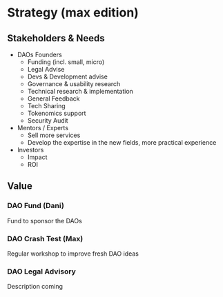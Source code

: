 # Strategy \(max edition\)

## Stakeholders & Needs

* DAOs Founders
  * Funding \(incl. small, micro\)
  * Legal Advise
  * Devs & Development advise
  * Governance & usability research
  * Technical research & implementation
  * General Feedback
  * Tech Sharing
  * Tokenomics support
  * Security Audit
* Mentors / Experts
  * Sell more services
  * Develop the expertise in the new fields, more practical experience
* Investors
  * Impact
  * ROI

## Value

### DAO Fund \(Dani\)

Fund to sponsor the DAOs

### DAO Crash Test \(Max\)

Regular workshop to improve fresh DAO ideas

### DAO Legal Advisory

Description coming

